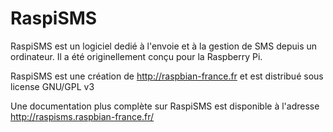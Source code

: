# RaspiSMS

RaspiSMS est un logiciel dedié à l'envoie et à la gestion de SMS depuis un ordinateur.
Il a été originellement conçu pour la Raspberry Pi.

RaspiSMS est une création de <http://raspbian-france.fr> et est distribué sous license GNU/GPL v3

Une documentation plus complète sur RaspiSMS est disponible à l'adresse <http://raspisms.raspbian-france.fr/>
